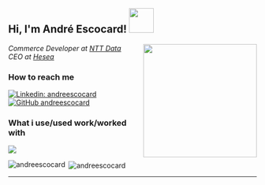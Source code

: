 <h2> Hi, I'm André Escocard! <img src="https://media.giphy.com/media/nU3o3aOBp08yQ/giphy.gif" width="50"></h2>
<img align='right' src="https://media.giphy.com/media/lnaoFgGrDHnivdu5Bc/giphy.gif" width="230">
<p><em>Commerce Developer at <a href="http://www.nttdata.com">NTT Data</a></br>CEO at <a href="https://www.hesea.com.br">Hesea</a>
</em></p>

### How to reach me  

[![Linkedin: andreescocard](https://img.shields.io/badge/-andreescocard-blue?style=flat-square&logo=Linkedin&logoColor=white&link=https://www.linkedin.com/in/andré-escocard-1a76945a/)](https://www.linkedin.com/in/andreescocard/)
[![GitHub andreescocard](https://img.shields.io/github/followers/andreescocard?label=follow&style=social)](https://github.com/andreescocard)


### What i use/used work/worked with

<img src="{[BadgeURLHere](https://img.shields.io/badge/Wordpress-21759B?style=for-the-badge&logo=wordpress&logoColor=white)}" />

<p><img align="left" src="https://github-readme-stats.vercel.app/api/top-langs?username=andreescocard&show_icons=true&locale=en" alt="andreescocard" /></p>

<p>&nbsp;<img align="center" src="https://github-readme-stats.vercel.app/api?username=andreescocard&show_icons=true&locale=en" alt="andreescocard"/></p>

---
